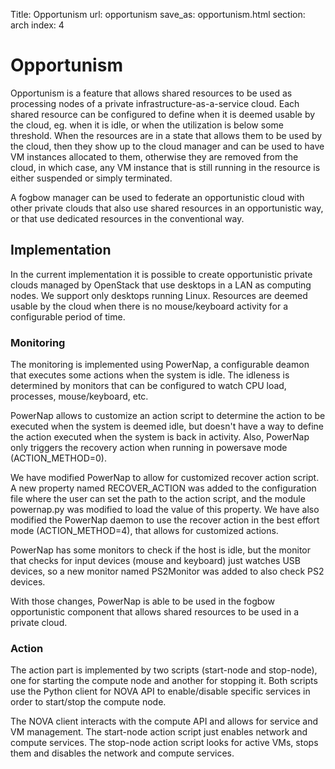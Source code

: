 Title: Opportunism
url: opportunism
save_as: opportunism.html
section: arch
index: 4

Opportunism
==========
Opportunism is a feature that allows shared resources to be used as processing nodes of a private infrastructure-as-a-service cloud. Each shared resource can be configured to define when it is deemed usable by the cloud, eg. when it is idle, or when the utilization is below some threshold. When the resources are in a state that allows them to be used by the cloud, then they show up to the cloud manager and can be used to have VM instances allocated to them, otherwise they are removed from the cloud, in which case, any VM instance that is still running in the resource is either suspended or simply terminated.

A fogbow manager can be used to federate an opportunistic cloud with other private clouds that also use shared resources in an opportunistic way, or that use dedicated resources in the conventional way.

## Implementation

In the current implementation it is possible to create opportunistic private clouds managed by OpenStack that use desktops in a LAN as computing nodes. We support only desktops running Linux. Resources are deemed usable by the cloud when there is no mouse/keyboard activity for a configurable period of time.

### Monitoring
The monitoring is implemented using PowerNap, a configurable deamon that executes some actions when the system is idle. The idleness is determined by monitors that can be configured to watch CPU load, processes, mouse/keyboard, etc.

PowerNap allows to customize an action script to determine the action to be executed when the system is deemed idle, but doesn't have a way to define the action executed when the system is back in activity. Also, PowerNap only triggers the recovery action when running in powersave mode (ACTION_METHOD=0).

We have modified PowerNap to allow for customized recover action script. A new property named RECOVER_ACTION was added to the configuration file where the user can set the path to the action script, and the module powernap.py was modified to load the value of this property. We have also modified the PowerNap daemon to use the recover action in the best effort mode (ACTION_METHOD=4), that allows for customized actions.

PowerNap has some monitors to check if the host is idle, but the monitor that checks for input devices (mouse and keyboard) just watches USB devices, so a new monitor named PS2Monitor was added to also check PS2 devices.

With those changes, PowerNap is able to be used in the fogbow opportunistic component that allows shared resources to be used in a private cloud.

### Action
The action part is implemented by two scripts (start-node and stop-node), one for starting the compute node and another for stopping it. Both scripts use the Python client for NOVA API to enable/disable specific services in order to start/stop the compute node.

The NOVA client interacts with the compute API and allows for service and VM management. The start-node action script just enables network and compute services. The stop-node action script looks for active VMs, stops them and disables the network and compute services.

